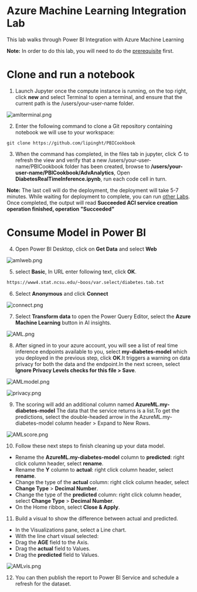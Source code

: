 # Azure Machine Learning Integration Lab

This lab walks through Power BI Integration with Azure Machine Learning

**Note:** In order to do this lab, you will need to do the [prerequisite](https://github.com/lipinght/pbideployment/blob/main/AdvAnalytics/Prerequisite.md#aml-intergration-lab-prerequisite) first.

# Clone and run a notebook

1. Launch Jupyter once the compute instance is running, on the top right, click **new** and select Terminal to open a terminal, and ensure that the current path is the /users/your-user-name folder.

![amlterminal.png](images/amlterminal.png)

2. Enter the following command to clone a Git repository containing notebook we will use to your workspace:

```git
git clone https://github.com/lipinght/PBICookbook
```

3. When the command has completed, in the files tab in jupyter, click ↻ to refresh the view and verify that a new /users/your-user-name/PBICookbook folder has been created, browse to **/users/your-user-name/PBICookbook/AdvAnalytics**, Open **DiabetesRealTimeInference.ipynb**, run each code cell in turn.

**Note:** The last cell will do the deployment, the deployment will take 5-7 minutes. While waiting for deployment to complete, you can run [other Labs](https://github.com/lipinght/pbideployment/blob/main/AdvAnalytics/Labs.md). Once completed, the output will read **Succeeded
ACI service creation operation finished, operation "Succeeded"**

# Consume Model in Power BI

4. Open Power BI Desktop, click on **Get Data** and select **Web**

![amlweb.png](images/amlweb.png)

5. select **Basic**, In URL enter following text, click **OK**.

```txt
https://www4.stat.ncsu.edu/~boos/var.select/diabetes.tab.txt
```

6. Select **Anonymous** and click **Connect**

![connect.png](images/connect.png)

7. Select **Transform data** to open the Power Query Editor, select the **Azure Machine Learning** button in AI insights.

![AML.png](images/aml.png)

8. After signed in to your azure account, you will see a list of real time inference endpoints available to you, select **my-diabetes-model** which you deployed in the previous step, click **OK**.It triggers a warning on data privacy for both the data and the endpoint.In the next screen, select **Ignore Privacy Levels checks for this file > Save**.

![AMLmodel.png](images/amlmodel.png)

![privacy.png](images/privacy.png)

9. The scoring will add an additional column named **AzureML.my-diabetes-model** The data that the service returns is a list.To get the predictions, select the double-headed arrow in the AzureML.my-diabetes-model column header > Expand to New Rows.

![AMLscore.png](images/amlscore.png)

10. Follow these next steps to finish cleaning up your data model.

* Rename the **AzureML.my-diabetes-model** column to **predicted**: right click column header, select **rename**.
* Rename the **Y** column to **actual**: right click column header, select **rename**.
* Change the type of the **actual** column: right click column header, select **Change Type** > **Decimal Number**.
* Change the type of the **predicted** column: right click column header, select **Change Type** > **Decimal Number**.
* On the Home ribbon, select **Close & Apply**.

11. Build a visual to show the difference between actual and predicted.

* In the Visualizations pane, select a Line chart.
* With the line chart visual selected:
* Drag the **AGE** field to the Axis.
* Drag the **actual** field to Values.
* Drag the **predicted** field to Values.

![AMLvis.png](images/amlvis.png)

12. You can then publish the report to Power BI Service and schedule a refresh for the dataset.